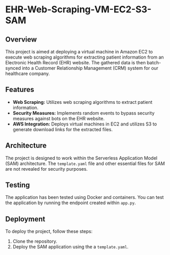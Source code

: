 # EHR-Web-Scraping-VM-EC2-S3-SAM

## Overview

This project is aimed at deploying a virtual machine in Amazon EC2 to execute web scraping algorithms for extracting patient information from an Electronic Health Record (EHR) website. The gathered data is then batch-synced into a Customer Relationship Management (CRM) system for our healthcare company.

## Features

- **Web Scraping:** Utilizes web scraping algorithms to extract patient information.
- **Security Measures:** Implements random events to bypass security measures against bots on the EHR website.
- **AWS Integration:** Deploys virtual machines in EC2 and utilizes S3 to generate download links for the extracted files.

## Architecture

The project is designed to work within the Serverless Application Model (SAM) architecture. The `template.yaml` file and other essential files for SAM are not revealed for security purposes.

## Testing

The application has been tested using Docker and containers. You can test the application by running the endpoint created within `app.py`.

## Deployment

To deploy the project, follow these steps:

1. Clone the repository.
2. Deploy the SAM application using the a `template.yaml`.
